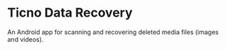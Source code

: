 # Ticno Data Recovery
An Android app for scanning and recovering deleted media files (images and videos).

